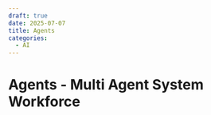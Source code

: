 ```yaml
---
draft: true
date: 2025-07-07
title: Agents
categories:
  - AI
---
```


# Agents - Multi Agent System Workforce
